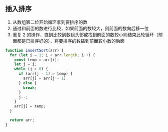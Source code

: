 ## 插入排序

1. 从数组第二位开始循环拿到要排序的数
2. 通过和前面的数进行比较，如果前面的数较大，则前面的数向后移一位
3. 重复 2 的操作，直到比较到数组头部或找到前面的数较小则结束此轮循环（前面都是已排序好的），将要排序的数插到前面较小数的后面

```js
function insertSort(arr) {
  for (let i = 1; i < arr.length; i++) {
    const temp = arr[i];
    let j = i;
    while (j > 0) {
      if (arr[j - 1] > temp) {
        arr[j] = arr[j - 1];
      } else {
        break;
      }
      j--;
    }
    arr[j] = temp;
  }

  return arr;
}
```
